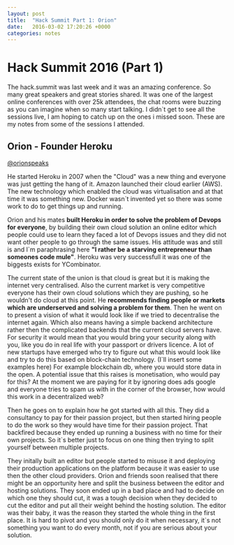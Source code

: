 ```yaml
---
layout: post
title:  "Hack Summit Part 1: Orion"
date:   2016-03-02 17:20:26 +0000
categories: notes
---
```


# Hack Summit 2016 (Part 1)
The hack.summit was last week and it was an amazing conference. So many great speakers and great stories shared. It was one of the largest online conferences with over 25k attendees, the chat rooms were buzzing as you can imagine when so many start talking. I didn`t get to see all the sessions live, I am hoping to catch up on the ones i missed soon. These are my notes from some of the sessions I attended.

## Orion - Founder Heroku
[@orionspeaks](https://twitter.com/orionspeaks)

He started Heroku in 2007 when the "Cloud" was a new thing and everyone was just getting the hang of it.
Amazon launched their cloud earlier (AWS). The new technology which enabled the cloud was virtualisation and at that time it was something new. Docker wasn`t invented yet so there was some work to do to get things up and running.

Orion and his mates **built Heroku in order to solve the problem of Devops for everyone**, by building their own cloud solution an online editor which people could use to learn they faced a lot of Devops issues and they did not want other people to go through the same issues. His attitude was and still is and I`m paraphrasing here **"I rather be a starving entrepreneur than someones code mule"**. Heroku was very successfull it was one of the biggests exists for YCombinator.

The current state of the union is that cloud is great but it is making the internet very centralised. Also the current market
is very competitive everyone has their own cloud solutions which they are pushing, so he wouldn't do cloud at this point.
He **recommends finding people or markets which are underserved and solving a problem for them**. Then he went on to present a vision of what it would look like if we tried to decentralise the internet again. Which also means having a simple backend architecture rather then the complicated backends that the current cloud servers have. For security it would mean that you would bring your security along with you, like you do in real life with your passport or drivers licence. A lot of new startups have emerged who try to figure out what this would look like and try to do this based on block-chain technology.
(I`ll insert some examples here)
For example blockchain db, where you would store data in the open. A potential issue that this raises is monetisation, who would pay for this? At the moment we are paying for it by ignoring does ads google and everyone tries to spam us with in the corner of the browser, how would this work in a decentralized web?

Then he goes on to explain how he got started with all this. They did a consultancy to pay for their passion project, but then started hiring people to do the work so they would have time for their passion project. That backfired because they ended up running a business with no time for their own projects. So it`s better just to focus on one thing then trying to split yourself between multiple projects.

They initally built an editor but people started to misuse it and deploying their production applications on the platform because it was easier to use then the other cloud providers. Orion and friends soon realised that there might be an opportunity here and split the business between the editor and hosting solutions. They soon ended up in a bad place and had to decide on which one they should cut, it was a tough decision when they decided to cut the editor and put all their weight behind the hosting solution. The editor was their baby, it was the reason they started the whole thing in the first place.
It is hard to pivot and you should only do it when necessary, it`s not something you want to do every month, not if you are serious about your solution.
